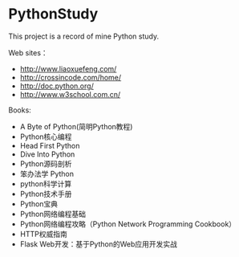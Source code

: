 ﻿# PythonStudy
This project is a record of mine Python study.

Web sites：
- http://www.liaoxuefeng.com/
- http://crossincode.com/home/
- http://doc.python.org/
- http://www.w3school.com.cn/

Books:
- A Byte of Python(简明Python教程)
- Python核心编程
- Head First Python
- Dive Into Python
- Python源码剖析
- 笨办法学 Python
- python科学计算
- Python技术手册
- Python宝典
- Python网络编程基础
- Python网络编程攻略（Python Network Programming Cookbook）
- HTTP权威指南
- Flask Web开发：基于Python的Web应用开发实战

